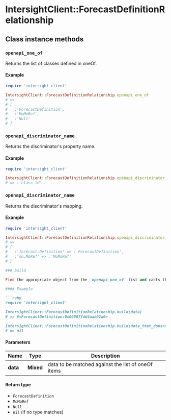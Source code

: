 # IntersightClient::ForecastDefinitionRelationship

## Class instance methods

### `openapi_one_of`

Returns the list of classes defined in oneOf.

#### Example

```ruby
require 'intersight_client'

IntersightClient::ForecastDefinitionRelationship.openapi_one_of
# =>
# [
#   :'ForecastDefinition',
#   :'MoMoRef',
#   :'Null'
# ]
```

### `openapi_discriminator_name`

Returns the discriminator's property name.

#### Example

```ruby
require 'intersight_client'

IntersightClient::ForecastDefinitionRelationship.openapi_discriminator_name
# => :'class_id'
```

### `openapi_discriminator_name`

Returns the discriminator's mapping.

#### Example

```ruby
require 'intersight_client'

IntersightClient::ForecastDefinitionRelationship.openapi_discriminator_mapping
# =>
# {
#   :'forecast.Definition' => :'ForecastDefinition',
#   :'mo.MoRef' => :'MoMoRef'
# }

### build

Find the appropriate object from the `openapi_one_of` list and casts the data into it.

#### Example

```ruby
require 'intersight_client'

IntersightClient::ForecastDefinitionRelationship.build(data)
# => #<ForecastDefinition:0x00007fdd4aab02a0>

IntersightClient::ForecastDefinitionRelationship.build(data_that_doesnt_match)
# => nil
```

#### Parameters

| Name | Type | Description |
| ---- | ---- | ----------- |
| **data** | **Mixed** | data to be matched against the list of oneOf items |

#### Return type

- `ForecastDefinition`
- `MoMoRef`
- `Null`
- `nil` (if no type matches)

